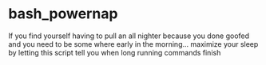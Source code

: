 # bash_powernap
If you find yourself having to pull an all nighter because you done goofed and you need to be some where early in the morning... maximize your sleep by letting this script tell you when long running commands finish
